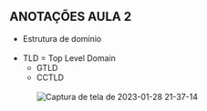 ## ANOTAÇÕES AULA 2

* Estrutura de domínio
<br/><br/>
* TLD = Top Level Domain
    * GTLD
    * CCTLD
<br/><br/>
![Captura de tela de 2023-01-28 21-37-14](https://user-images.githubusercontent.com/94874934/215297602-d30773a4-7650-4034-9df0-8eca0922f52a.png)
